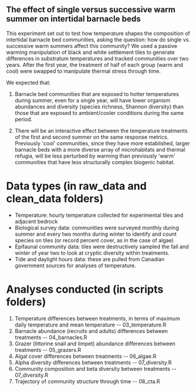 ## The effect of single versus successive warm summer on intertidal barnacle beds

This experiment set out to test how temperature shapes the composition of intertidal barnacle bed communities, asking the question: how do single vs. successive warm summers affect this community? We used a passive warming manipulation of black and white settlement tiles to generate differences in substratum temperatures and tracked communities over two years. After the first year, the treatment of half of each group (warm and cool) were swapped to manipulate thermal stress through time.

We expected that:

1.  Barnacle bed communities that are exposed to hotter temperatures during summer, even for a single year, will have lower organism abundances and diversity (species richness, Shannon diversity) than those that are exposed to ambient/cooler conditions during the same period.

2.  There will be an interactive effect between the temperature treatments of the first and second summer on the same response metrics. Previously 'cool' communities, since they have more established, larger barnacle beds with a more diverse array of microhabitats and thermal refugia, will be less perturbed by warming than previously 'warm' communities that have less structurally complex biogenic habitat. 

# Data types (in raw_data and clean_data folders)
- Temperature: hourly temperature collected for experimental tiles and adjacent bedrock
- Biological survey data: communities were surveyed monthly during summer and every two months during winter to identify and count species on tiles (or record percent cover, as in the case of algae)
- Epifaunal community data: tiles were destructively sampled the fall and winter of year two to look at cryptic diversity within treatments.
- Tide and daylight hours data: these are pulled from Canadian government sources for analyses of temperature.

# Analyses conducted (in scripts folders)
1) Temperature differences between treatments, in terms of maximum daily temperature and mean temperature -- 03_temperature.R 
2) Barnacle abundance (recruits and adults) differences between treatments -- 04_barnacles.R
3) Grazer (littorine snail and limpet) abundance differences between treatments -- 05_grazers.R
4) Algal cover differences between treatments -- 06_algae.R
5) Alpha diversity differences between treatments -- 07_diversity.R
6) Community composition and beta diversity between treatments -- 07_diversity.R
7) Trajectory of community structure through time -- 08_cta.R
